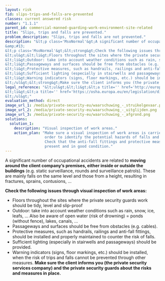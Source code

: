```yaml
---
layout: risk
fid: slips-trips-and-falls-are-prevented
classes: current answered risk
number: "1.1.1"
parent_id: commercial-manned-guarding-work-environment-site-related
title: "Slips, trips and falls are prevented."
problem_description: "Slips, trips and falls are not prevented."
description: "&lt;p class='MsoNormal'&gt;A significant number of occupational accidents are related to &lt;strong&gt;moving around the client company’s premises, either inside or outside the buildings&lt;/strong&gt; (e.g. static surveillance, rounds and surveillance patrols). These are mainly falls on the same level and those from a height, resulting in fractures, sprains, contusions, ... &lt;/p&gt;&amp;#13;
&amp;#13;
&lt;p class='MsoNormal'&gt;&lt;strong&gt;Check the following issues through visual inspection of work areas:&lt;/strong&gt;&lt;/p&gt;&amp;#13;
&lt;ul&gt;&lt;li&gt;Floors throughout the sites where the private security guards work should be tidy, level and slip-proof&lt;/li&gt;&amp;#13;
&lt;li&gt;Outdoor: take into account weather conditions such as rain, snow, ice, leafs, ... Also be aware of open water (risk of drowning) = ponds (without fence), lakes, canals, ...&lt;/li&gt;&amp;#13;
&lt;li&gt;Passageways and surfaces should be free from obstacles (e.g. cables). &lt;/li&gt;&amp;#13;
&lt;li&gt;Protective measures, such as handrails, railings and anti-fall fittings, should be installed and properly maintained to counter the risk of falls.&lt;/li&gt;&amp;#13;
&lt;li&gt;Sufficient lighting (especially in stairwells and passageways) should be provided.&lt;/li&gt;&amp;#13;
&lt;li&gt;Warning indicators (signs, floor markings, etc.) should be installed, when the risk of trips and falls cannot be prevented through other measures.&lt;/li&gt;&amp;#13;
&lt;/ul&gt;&lt;strong&gt;Make sure the client informs you (the private security services company) and the private security guards about the risks and measures in place.&lt;/strong&gt;"
legal_reference: "&lt;ul&gt;&lt;li&gt;&lt;a title='' href='http://europa.eu/legislation_summaries/employment_and_social_policy/health_hygiene_safety_at_work/c11113_en.htm' rel='nofollow' target='_blank'&gt;89/391/CEE Implementing measures to improve the health and safety of workers (framework directive).&lt;/a&gt;&lt;/li&gt;&amp;#13;
&lt;li&gt;&lt;a title='' href='https://osha.europa.eu/en/legislation/directives/workplaces-equipment-signs-personal-protective-equipment/osh-directives/2' rel='nofollow' target='_blank'&gt;89/654/EEC Directive on the minimum safety and health requirements for the workplace&lt;/a&gt;.&lt;/li&gt;&amp;#13;
&lt;/ul&gt;"
evaluation_method: direct
image_url_1: /media/private-security-eu/waarschuwing_-_struikelgevaar.png
image_url_2: /media/private-security-eu/waarschuwing_-_uitglijden.png
image_url_3: /media/private-security-eu/waarschuwing_-_afgrond.png
solutions:
  solution_1:
    description: "Visual inspection of work areas."
    action_plan: "Make sure a visual inspection of work areas is carried out in
                  order to identify the potential hazards of falls and slips.
                  Check that the anti-fall fittings and protective measures are
                  present and in good condition."
---
```

A significant number of occupational accidents are related to **moving around
the client company’s premises, either inside or outside the buildings** (e.g.
static surveillance, rounds and surveillance patrols). These are mainly falls
on the same level and those from a height, resulting in fractures, sprains,
contusions, ...

**Check the following issues through visual inspection of work areas:**

  * Floors throughout the sites where the private security guards work should be tidy, level and slip-proof
  * Outdoor: take into account weather conditions such as rain, snow, ice, leafs, ... Also be aware of open water (risk of drowning) = ponds (without fence), lakes, canals, ...
  * Passageways and surfaces should be free from obstacles (e.g. cables). 
  * Protective measures, such as handrails, railings and anti-fall fittings, should be installed and properly maintained to counter the risk of falls.
  * Sufficient lighting (especially in stairwells and passageways) should be provided.
  * Warning indicators (signs, floor markings, etc.) should be installed, when the risk of trips and falls cannot be prevented through other measures.
**Make sure the client informs you (the private security services company) and the private security guards about the risks and measures in place.**


